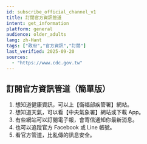 ```yaml
---
id: subscribe_official_channel_v1
title: 訂閱官方資訊管道
intent: get_information
platform: general
audience: older_adults
lang: zh-Hant
tags: ["政府","官方資訊","訂閱"]
last_verified: 2025-09-20
sources:
  - "https://www.cdc.gov.tw"
---
```


## 訂閱官方資訊管道（簡單版）

1. 想知道健康資訊，可以上【衛福部疾管署】網站。  
2. 想知道天氣，可以看【中央氣象署】網站或下載 App。  
3. 有些網站可以訂閱電子報，會寄信通知你最新消息。  
4. 也可以追蹤官方 Facebook 或 Line 帳號。  
5. 看官方管道，比亂傳的訊息安全。
